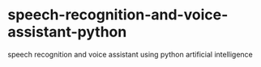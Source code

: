 # speech-recognition-and-voice-assistant-python
speech recognition and voice assistant  using python artificial intelligence
